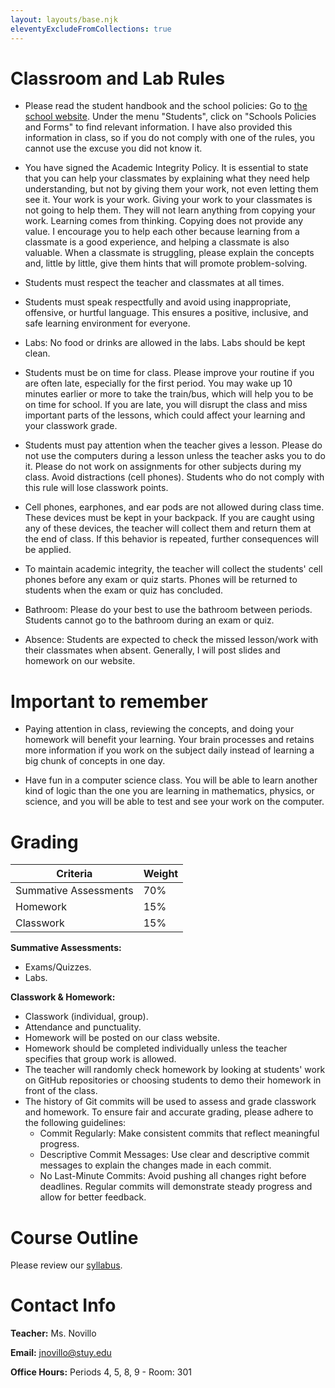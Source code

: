 ```yaml
---
layout: layouts/base.njk
eleventyExcludeFromCollections: true
---
```

# Classroom and Lab Rules
- Please read the student handbook and the school policies: Go to [the school website](https://stuy.enschool.org/). Under the menu "Students", click on "Schools Policies and Forms" to find relevant information. I have also provided this information in class, so if you do not comply with one of the rules, you cannot use the excuse you did not know it.

- You have signed the Academic Integrity Policy. It is essential to state that you can help your classmates by explaining what they need help understanding, but not by giving them your work, not even letting them see it. Your work is your work. Giving your work to your classmates is not going to help them. They will not learn anything from copying your work. Learning comes from thinking. Copying does not provide any value. I encourage you to help each other because learning from a classmate is a good experience, and helping a classmate is also valuable. When a classmate is struggling, please explain the concepts and, little by little, give them hints that will promote problem-solving.

- Students must respect the teacher and classmates at all times.

- Students must speak respectfully and avoid using inappropriate, offensive, or hurtful language. This ensures a positive, inclusive, and safe learning environment for everyone.

- Labs: No food or drinks are allowed in the labs. Labs should be kept clean.

- Students must be on time for class. Please improve your routine if you are often late, especially for the first period. You may wake up 10 minutes earlier or more to take the train/bus, which will help you to be on time for school. If you are late, you will disrupt the class and miss important parts of the lessons, which could affect your learning and your classwork grade.

- Students must pay attention when the teacher gives a lesson. Please do not use the computers during a lesson unless the teacher asks you to do it. Please do not work on assignments for other subjects during my class. Avoid distractions (cell phones). Students who do not comply with this rule will lose classwork points.

- Cell phones, earphones, and ear pods are not allowed during class time. These devices must be kept in your backpack. If you are caught using any of these devices, the teacher will collect them and return them at the end of class. If this behavior is repeated, further consequences will be applied.

- To maintain academic integrity, the teacher will collect the students' cell phones before any exam or quiz starts. Phones will be returned to students when the exam or quiz has concluded. 
  
- Bathroom: Please do your best to use the bathroom between periods. Students cannot go to the bathroom during an exam or quiz.

- Absence: Students are expected to check the missed lesson/work with their classmates when absent. Generally, I will post slides and homework on our website.

# Important to remember
- Paying attention in class, reviewing the concepts, and doing your homework will benefit your learning. Your brain processes and retains more information if you work on the subject daily instead of learning a big chunk of concepts in one day.
  
- Have fun in a computer science class. You will be able to learn another kind of logic than the one you are learning in mathematics, physics, or science, and you will be able to test and see your work on the computer.

# Grading
| Criteria                   | Weight |
| -------------------------- | ------ |
| Summative Assessments      | 70%    |
| Homework                   | 15%    |
| Classwork                  | 15%    |

**Summative Assessments:**
- Exams/Quizzes.
- Labs.

**Classwork & Homework:**
- Classwork (individual, group).
- Attendance and punctuality.
- Homework will be posted on our class website.
- Homework should be completed individually unless the teacher specifies that group work is allowed.
- The teacher will randomly check homework by looking at students' work on GitHub repositories or choosing students to demo their homework in front of the class.
- The history of Git commits will be used to assess and grade classwork and homework. To ensure fair and accurate grading, please adhere to the following guidelines:
  - Commit Regularly: Make consistent commits that reflect meaningful progress.
  - Descriptive Commit Messages: Use clear and descriptive commit messages to explain the changes made in each commit.
  - No Last-Minute Commits: Avoid pushing all changes right before deadlines. Regular commits will demonstrate steady progress and allow for better feedback.



# Course Outline

Please review our [syllabus](https://github.com/novillo-cs/cs_foundations_material/blob/main/cs_foundations_syllabus.pdf).

# Contact Info

**Teacher:** Ms. Novillo

**Email:** jnovillo@stuy.edu

**Office Hours:** Periods 4, 5, 8, 9 - Room: 301
